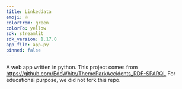 ```yaml
---
title: Linkeddata
emoji: 🔥
colorFrom: green
colorTo: yellow
sdk: streamlit
sdk_version: 1.17.0
app_file: app.py
pinned: false
---
```

A web app written in python. This project comes from 
https://github.com/EdoWhite/ThemeParkAccidents_RDF-SPARQL 
For educational purpose, we did not fork this repo.
